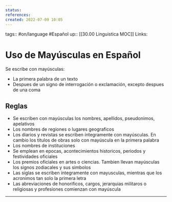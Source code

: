 ```yaml
---
status:
references:
created: 2022-07-09 10:05
---
```

tags:: #on/language #Español 
up:: [[30.00 Linguistica MOC]]
Links: 
# Uso de Mayúsculas en Español
Se escribe con mayúsculas:
- La primera palabra de un texto
- Despues de un signo de interrogación o exclamación, excepto despues de una coma

## Reglas
- Se escriben con mayúsculas los nombres, apellidos, pseudonimos, apelativos
- Los nombres de regiones o lugares geograficos
- Los diarios y revistas se escriben íntegramente con mayúsculas. En cambio los titulos de obras solo con mayúscula en la primera palabra
- Los nombres de instituciones
- Se emplean en epocas, acontecimientos historicos, periodos y festividades oficiales
- Los premios oficiales en artes o ciencias. Tambien llevan mayúsculas los signos zodiacales y sus simbolos
- Las siglas se escriben íntegramente con mayusculas, mientras que los acronimos tan solo la primera letra
- Las abreviaciones de honorificos, cargos, jerarquias militaros o religiosas y profesiones comienzan con mayúscula
___
